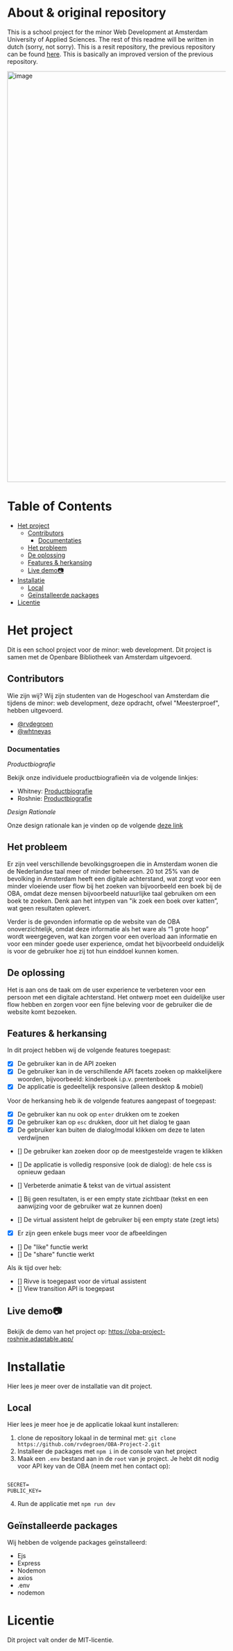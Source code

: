 # About & original repository

This is a school project for the minor Web Development at Amsterdam University of Applied Sciences. The rest of this readme will be written in dutch (sorry, not sorry). This is a resit repository, the previous repository can be found [here](https://github.com/rvdegroen/OBA-project). This is basically an improved version of the previous repository.

<img width="947" alt="image" src="https://github.com/rvdegroen/OBA-project/assets/90154152/38ee2950-9612-433f-8924-751fe57c25d7">

# Table of Contents

-   [Het project](#het-project)
    -   [Contributors](#contributors)
        -   [Documentaties](#documentaties)
    -   [Het probleem](#het-probleem)
    -   [De oplossing](#de-oplossing)
    -   [Features & herkansing](#features---herkansing)
    -   [Live demo📷](#live-demo--)
-   [Installatie](#installatie)
    -   [Local](#local)
    -   [Geïnstalleerde packages](#ge-nstalleerde-packages)
-   [Licentie](#licentie)

# Het project

Dit is een school project voor de minor: web development. Dit project is samen met de Openbare Bibliotheek van Amsterdam uitgevoerd.

## Contributors

Wie zijn wij? Wij zijn studenten van de Hogeschool van Amsterdam die tijdens de minor: web development, deze opdracht, ofwel "Meesterproef", hebben uitgevoerd.

-   [@rvdegroen](https://github.com/rvdegroen)
-   [@whtneyas](https://github.com/Whtneyas)

### Documentaties

_Productbiografie_

Bekijk onze individuele productbiografieën via de volgende linkjes:

-   Whitney: [Productbiografie](https://cypress-television-56d.notion.site/Productbiografie-4248856803614d9ead5d29b9522b4ef3?pvs=4)
-   Roshnie: [Productbiografie](https://www.dropbox.com/scl/fi/wujkk18ke502nmjy6v9ku/Meesterproef-Productbiografie-_-Roshnie-de-Groen.paper?rlkey=4ckgr0ca53xfxrcn2hg4nj8in&dl=0)

_Design Rationale_

Onze design rationale kan je vinden op de volgende [deze link](https://www.dropbox.com/scl/fi/9h787yko3atj6t267nhl1/Design-Rationale-_-OBA-Project.paper?dl=0&rlkey=jtvw7swgmgudjv76n0okkrj58)

## Het probleem

Er zijn veel verschillende bevolkingsgroepen die in Amsterdam wonen die de Nederlandse taal meer of minder beheersen. 20 tot 25% van de bevolking in Amsterdam heeft een digitale achterstand, wat zorgt voor een minder vloeiende user flow bij het zoeken van bijvoorbeeld een boek bij de OBA, omdat deze mensen bijvoorbeeld natuurlijke taal gebruiken om een boek te zoeken. Denk aan het intypen van "ik zoek een boek over katten”, wat geen resultaten oplevert.

Verder is de gevonden informatie op de website van de OBA onoverzichtelijk, omdat deze informatie als het ware als “1 grote hoop” wordt weergegeven, wat kan zorgen voor een overload aan informatie en voor een minder goede user experience, omdat het bijvoorbeeld onduidelijk is voor de gebruiker hoe zij tot hun einddoel kunnen komen.

## De oplossing

Het is aan ons de taak om de user experience te verbeteren voor een persoon met een digitale achterstand. Het ontwerp moet een duidelijke user flow hebben en zorgen voor een fijne beleving voor de gebruiker die de website komt bezoeken.

## Features & herkansing

In dit project hebben wij de volgende features toegepast:

-   [x] De gebruiker kan in de API zoeken
-   [x] De gebruiker kan in de verschillende API facets zoeken op makkelijkere woorden, bijvoorbeeld: kinderboek i.p.v. prentenboek
-   [x] De applicatie is gedeeltelijk responsive (alleen desktop & mobiel)

Voor de herkansing heb ik de volgende features aangepast of toegepast:

-   [x] De gebruiker kan nu ook op `enter` drukken om te zoeken
-   [x] De gebruiker kan op `esc` drukken, door uit het dialog te gaan
-   [x] De gebruiker kan buiten de dialog/modal klikken om deze te laten verdwijnen

-   [] De gebruiker kan zoeken door op de meestgestelde vragen te klikken
-   [] De applicatie is volledig responsive (ook de dialog): de hele css is opnieuw gedaan

-   [] Verbeterde animatie & tekst van de virtual assistent
-   [] Bij geen resultaten, is er een empty state zichtbaar (tekst en een aanwijzing voor de gebruiker wat ze kunnen doen)
-   [] De virtual assistent helpt de gebruiker bij een empty state (zegt iets)
-   [x] Er zijn geen enkele bugs meer voor de afbeeldingen

-   [] De "like" functie werkt
-   [] De "share" functie werkt

Als ik tijd over heb:

-   [] Rivve is toegepast voor de virtual assistent
-   [] View transition API is toegepast

## Live demo📷

Bekijk de demo van het project op: https://oba-project-roshnie.adaptable.app/

# Installatie

Hier lees je meer over de installatie van dit project.

## Local

Hier lees je meer hoe je de applicatie lokaal kunt installeren:

1. clone de repository lokaal in de terminal met: `git clone https://github.com/rvdegroen/OBA-Project-2.git`
2. Installeer de packages met `npm i` in de console van het project
3. Maak een `.env` bestand aan in de `root` van je project. Je hebt dit nodig voor API key van de OBA (neem met hen contact op):

```

SECRET=
PUBLIC_KEY=

```

4. Run de applicatie met `npm run dev`

## Geïnstalleerde packages

Wij hebben de volgende packages geïnstalleerd:

-   Ejs
-   Express
-   Nodemon
-   axios
-   .env
-   nodemon

# Licentie

Dit project valt onder de MIT-licentie.
